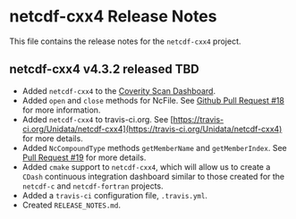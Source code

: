 # netcdf-cxx4 Release Notes

This file contains the release notes for the `netcdf-cxx4` project.

## netcdf-cxx4 v4.3.2 released TBD

* Added `netcdf-cxx4` to the [Coverity Scan Dashboard](https://scan.coverity.com/projects/unidata-netcdf-cxx4?tab=overview).
* Added `open` and `close` methods for NcFile.  See [Github Pull Request #18](https://github.com/Unidata/netcdf-cxx4/pull/18) for more information.
* Added `netcdf-cxx4` to travis-ci.org.  See [https://travis-ci.org/Unidata/netcdf-cxx4](https://travis-ci.org/Unidata/netcdf-cxx4) for more details.
* Added `NcCompoundType` methods `getMemberName` and `getMemberIndex`.  See [Pull Request #19](https://github.com/Unidata/netcdf-cxx4/pull/19) for more details.
* Added `cmake` support to `netcdf-cxx4`, which will allow us to create a `CDash` continuous integration dashboard similar to those created for the `netcdf-c` and `netcdf-fortran` projects.
* Added a `travis-ci` configuration file, `.travis.yml`.
* Created `RELEASE_NOTES.md`.
